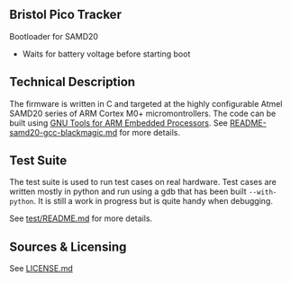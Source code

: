 ## Bristol Pico Tracker ##

Bootloader for SAMD20

* Waits for battery voltage before starting boot

## Technical Description ##

The firmware is written in C and targeted at the highly configurable
Atmel SAMD20 series of ARM Cortex M0+ micromontrollers. The code can
be built using
[GNU Tools for ARM Embedded Processors](https://launchpad.net/gcc-arm-embedded/).
See [README-samd20-gcc-blackmagic.md](README-samd20-gcc-blackmagic.md)
for more details.

## Test Suite ##

The test suite is used to run test cases on real hardware. Test cases
are written mostly in python and run using a gdb that has been built
`--with-python`. It is still a work in progress but is quite handy
when debugging.

See [test/README.md](test/README.md) for more details.

## Sources & Licensing ##

See [LICENSE.md](LICENSE.md)
